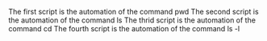The first script is the automation of the command pwd
The second script is the automation of the command ls
The thrid script is the automation of the command cd 
The fourth script is the automation of the command ls -l
  
